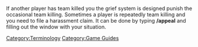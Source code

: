 If another player has team killed you the grief system is designed
punish the occasional team killing. Sometimes a player is repeatedly
team killing and you need to file a harassment claim. It can be done by
typing **/appeal** and filling out the window with your situation.

[Category:Terminology](Category:Terminology.md) [Category:Game
Guides](Category:Game_Guides.md)
